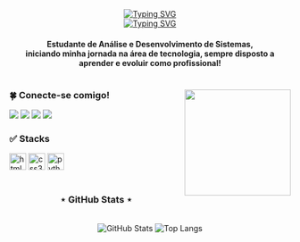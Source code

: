 <div align="center">
  <div>
    <a href="https://git.io/typing-svg"><img src="https://readme-typing-svg.demolab.com?font=Roboto+Mono&size=40&weight=500&duration=1&pause=1000&color=4C6F50&width=360&height=60&lines=CHRISTHIAN+LANG" alt="Typing SVG" /></a>
  </div>
  
  <div>
    <a href="https://git.io/typing-svg"><img src="https://readme-typing-svg.demolab.com?font=Roboto+Mono&size=30&weight=500&duration=1&pause=1000&color=183C24&center=true&width=240&height=50&lines=desenvolvedor" alt="Typing SVG" /></a>
  </div>
</div>

<h4 align="center">Estudante de Análise e Desenvolvimento de Sistemas,<br/> iniciando minha jornada na área de tecnologia, sempre disposto a aprender e evoluir como profissional!</h4>

#

<img align="right" alt="" height="190px" src="https://media2.giphy.com/media/v1.Y2lkPTc5MGI3NjExdjRmdXJvczZtNmNpMG1qYzBnd2N1OTVuMjMzY2E5Y2hoODV3aHJiZCZlcD12MV9pbnRlcm5hbF9naWZfYnlfaWQmY3Q9Zw/xT9DPzhNGA8MKjxwFG/giphy.gif">

<h3 align="left">🍀​ Conecte-se comigo!</h3>

<div align="left">
  <a href="https://www.instagram.com/chrsslang/" target="_blank"><img src="https://img.shields.io/badge/Instagram-1C4728?style=for-the-badge&logo=instagram&logoColor=white"></a>
  <a href="https://discord.gg/9sUfnbv4" target="_blank"><img src="https://img.shields.io/badge/Discord-4C6F50?style=for-the-badge&logo=discord&logoColor=white"></a>
  <a href="mailto:ochristhianlang@gmail.com" target="_blank"><img src="https://img.shields.io/badge/Gmail-183C24?style=for-the-badge&logo=gmail&logoColor=white"></a>
  <a href="https://www.linkedin.com/in/christhian-lang-198273298/" target="_blank"><img src="https://img.shields.io/badge/LinkedIn-4C6F50?style=for-the-badge&logo=linkedin&logoColor=white"></a>
</div>

<h3 align="left">✅​​ Stacks</h3>

<div align="left">
  <img src="https://img.shields.io/badge/HTML5-1C4728?style=for-the-badge&logo=html5&logoColor=white" height="30" alt="html5 logo" />
  <img src="https://img.shields.io/badge/CSS3-4C6F50?style=for-the-badge&logo=css3&logoColor=white" height="30" alt="css3 logo" />
  <img src="https://img.shields.io/badge/Python-1C4728?style=for-the-badge&logo=python&logoColor=white" height="30" alt="python logo" />
</div>

#

<div align="center">
  <h3>⋆ GitHub Stats ⋆</h3>
  <br>
  <img src="https://github-readme-stats.vercel.app/api?username=chrisslang&show_icons=true&theme=tokyonight&hide_title=true&count_private=true&border_radius=5&border_color=375C3C&icon_color=375C3C&title_color=375C3C&text_color=CFCFCF" alt="GitHub Stats">
  <img src="https://github-readme-stats.vercel.app/api/top-langs/?username=chrisslang&layout=compact&langs_count=6&theme=tokyonight&border_radius=5&border_color=375C3C&title_color=375C3C&text_color=CFCFCF" alt="Top Langs">
</div>
